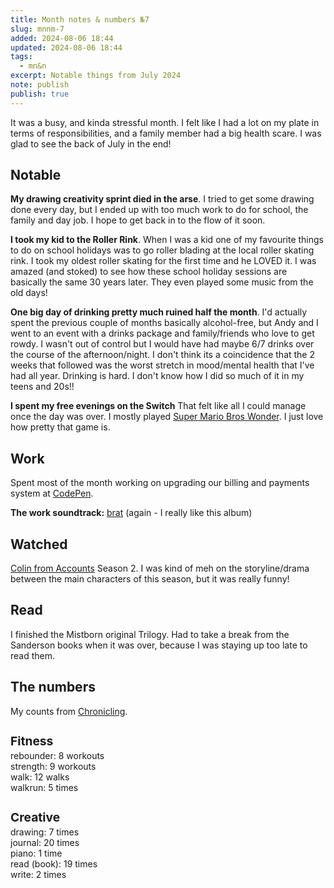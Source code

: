 ```yaml
---
title: Month notes & numbers №7
slug: mnnm-7
added: 2024-08-06 18:44
updated: 2024-08-06 18:44
tags:
  - mn&n
excerpt: Notable things from July 2024
note: publish
publish: true
---
```

It was a busy, and kinda stressful month. I felt like I had a lot on my plate in terms of responsibilities, and a family member had a big health scare. I was glad to see the back of July in the end!

## Notable

**My drawing creativity sprint died in the arse**. I tried to get some drawing done every day, but I ended up with too much work to do for school, the family and day job. I hope to get back in to the flow of it soon. 

**I took my kid to the Roller Rink**.
When I was a kid one of my favourite things to do on school holidays was to go roller blading at the local roller skating rink. I took my oldest roller skating for the first time and he LOVED it. I was amazed (and stoked) to see how these school holiday sessions are basically the same 30 years later. They even played some music from the old days!

**One big day of drinking pretty much ruined half the month**. I'd actually spent the previous couple of months basically alcohol-free, but Andy and I went to an event with a drinks package and family/friends who love to get rowdy. I wasn't out of control but I would have had maybe 6/7 drinks over the course of the afternoon/night. I don't think its a coincidence that the 2 weeks that followed was the worst stretch in mood/mental health that I've had all year. Drinking is hard. I don't know how I did so much of it in my teens and 20s!!

**I spent my free evenings on the Switch**
That felt like all I could manage once the day was over. I mostly played [Super Mario Bros Wonder](https://supermariobroswonder.nintendo.com/). I just love how pretty that game is. 

## Work

Spent most of the month working on upgrading our billing and payments system at [CodePen](https://codepen.io).

**The work soundtrack:** [brat](https://open.spotify.com/album/2lIZef4lzdvZkiiCzvPKj7?si=OzR3MD99T0yfixpZaFocwQ) (again - I really like this album)

## Watched

[Colin from Accounts](https://www.imdb.com/title/tt18228732/) Season 2. I was kind of meh on the storyline/drama between the main characters of this season, but it was really funny!

## Read

I finished the Mistborn original Trilogy. Had to take a break from the Sanderson books when it was over, because I was staying up too late to read them.

## The numbers

My counts from [Chronicling](/chronicling/).

<h3 style="margin-bottom: 0.2rem; font-size: 1.2rem;">Fitness</h3>
<ul style="list-style: none; margin: 0; padding: 0;">
  <li>rebounder: 8 workouts</li>
  <li>strength: 9 workouts</li>
  <li>walk: 12 walks</li>
  <li>walkrun: 5 times</li>
</ul>

<h3 style="margin-bottom: 0.2rem; font-size: 1.2rem;">Creative</h3>
<ul style="list-style: none; margin: 0; padding: 0;">
<li>drawing: 7 times</li>
<li>journal: 20 times</li>
<li>piano: 1 time</li>
<li>read (book): 19 times</li>
<li>write: 2 times</li>
</ul>

